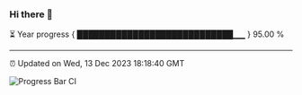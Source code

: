 ### Hi there 👋

⏳ Year progress { ████████████████████████████▁▁ } 95.00 %

---

⏰ Updated on Wed, 13 Dec 2023 18:18:40 GMT

![Progress Bar CI](https://github.com/liununu/liununu/workflows/Progress%20Bar%20CI/badge.svg)

